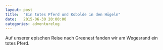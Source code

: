 ```yaml
---
layout: post
title:  "Ein totes Pferd und Kobolde in den Hügeln"
date:   2015-06-30 20:00:00
categories: adventurelog
---
```


Auf unserer epischen Reise nach Greenest fanden wir am Wegesrand ein totes
Pferd.
